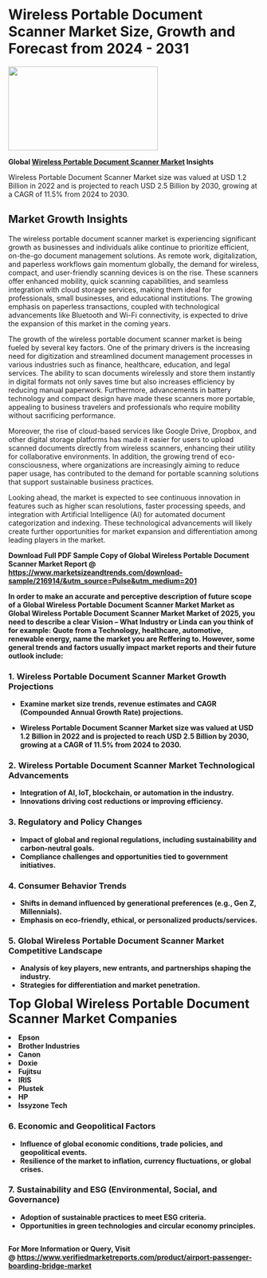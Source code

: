 <H1>Wireless Portable Document Scanner Market Size, Growth and Forecast from 2024 - 2031</H1><img class="aligncenter size-medium wp-image-584254" src="https://thirdeyenews.in/wp-content/uploads/2024/09/Global-Market-Research-300x168.jpeg" alt="" width="300" height="168" /><p><strong>Global&nbsp;<a href="https://www.marketsizeandtrends.com/download-sample/216914/&amp;utm_source=Pulse&amp;utm_medium=201">Wireless Portable Document Scanner Market</a> Insights</strong></p><p>Wireless Portable Document Scanner Market size was valued at USD 1.2 Billion in 2022 and is projected to reach USD 2.5 Billion by 2030, growing at a CAGR of 11.5% from 2024 to 2030.</p><p><h2>Market Growth Insights</h2> <p>The wireless portable document scanner market is experiencing significant growth as businesses and individuals alike continue to prioritize efficient, on-the-go document management solutions. As remote work, digitalization, and paperless workflows gain momentum globally, the demand for wireless, compact, and user-friendly scanning devices is on the rise. These scanners offer enhanced mobility, quick scanning capabilities, and seamless integration with cloud storage services, making them ideal for professionals, small businesses, and educational institutions. The growing emphasis on paperless transactions, coupled with technological advancements like Bluetooth and Wi-Fi connectivity, is expected to drive the expansion of this market in the coming years.</p> <p><strong></strong></p> <p>The growth of the wireless portable document scanner market is being fueled by several key factors. One of the primary drivers is the increasing need for digitization and streamlined document management processes in various industries such as finance, healthcare, education, and legal services. The ability to scan documents wirelessly and store them instantly in digital formats not only saves time but also increases efficiency by reducing manual paperwork. Furthermore, advancements in battery technology and compact design have made these scanners more portable, appealing to business travelers and professionals who require mobility without sacrificing performance.</p> <p>Moreover, the rise of cloud-based services like Google Drive, Dropbox, and other digital storage platforms has made it easier for users to upload scanned documents directly from wireless scanners, enhancing their utility for collaborative environments. In addition, the growing trend of eco-consciousness, where organizations are increasingly aiming to reduce paper usage, has contributed to the demand for portable scanning solutions that support sustainable business practices.</p> <p>Looking ahead, the market is expected to see continuous innovation in features such as higher scan resolutions, faster processing speeds, and integration with Artificial Intelligence (AI) for automated document categorization and indexing. These technological advancements will likely create further opportunities for market expansion and differentiation among leading players in the market.</p> <p><strong></p><p><span class=""><strong>Download Full PDF Sample Copy of Global Wireless Portable Document Scanner Market Report</strong> @ <a href="https://www.marketsizeandtrends.com/download-sample/216914/&amp;utm_source=Pulse&amp;utm_medium=201" target="_blank">https://www.marketsizeandtrends.com/download-sample/216914/&amp;utm_source=Pulse&amp;utm_medium=201</a></span></p><p>In order to make an accurate and perceptive description of future scope of a Global&nbsp;Wireless Portable Document Scanner Market Market as Global&nbsp;Wireless Portable Document Scanner Market Market of 2025, you need to describe a clear Vision &ndash; What Industry or Linda can you think of for example: Quote from a Technology, healthcare, automotive, renewable energy, name the market you are Reffering to. However, some general trends and factors usually impact market reports and their future outlook include:</p><h3>1.&nbsp;<strong>Wireless Portable Document Scanner Market Growth Projections</strong></h3><ul><li>Examine market size trends, revenue estimates and CAGR (Compounded Annual Growth Rate) projections.</li><li><p>Wireless Portable Document Scanner Market size was valued at USD 1.2 Billion in 2022 and is projected to reach USD 2.5 Billion by 2030, growing at a CAGR of 11.5% from 2024 to 2030.</p></li></ul><h3>2.&nbsp;<strong>Wireless Portable Document Scanner Market Technological Advancements</strong></h3><ul><li>Integration of AI, IoT, blockchain, or automation in the industry.</li><li>Innovations driving cost reductions or improving efficiency.</li></ul><h3>3.&nbsp;<strong>Regulatory and Policy Changes</strong></h3><ul><li>Impact of global and regional regulations, including sustainability and carbon-neutral goals.</li><li>Compliance challenges and opportunities tied to government initiatives.</li></ul><h3>4.&nbsp;<strong>Consumer Behavior Trends</strong></h3><ul><li>Shifts in demand influenced by generational preferences (e.g., Gen Z, Millennials).</li><li>Emphasis on eco-friendly, ethical, or personalized products/services.</li></ul><h3>5.&nbsp;<strong>Global Wireless Portable Document Scanner Market Competitive Landscape</strong></h3><ul><li>Analysis of key players, new entrants, and partnerships shaping the industry.</li><li>Strategies for differentiation and market penetration.</li></ul><p data-pm-slice="1 1 []"><span style="color: inherit; font-family: inherit; font-size: 25px;">Top Global Wireless Portable Document Scanner Market Companies</span></p><div class="" data-test-id=""><p><li>Epson</li><li> Brother Industries</li><li> Canon</li><li> Doxie</li><li> Fujitsu</li><li> IRIS</li><li> Plustek</li><li> HP</li><li> Issyzone Tech</li></p></div><h3>6.&nbsp;<strong>Economic and Geopolitical Factors</strong></h3><ul><li>Influence of global economic conditions, trade policies, and geopolitical events.</li><li>Resilience of the market to inflation, currency fluctuations, or global crises.</li></ul><h3>7.&nbsp;<strong>Sustainability and ESG (Environmental, Social, and Governance)</strong></h3><ul><li>Adoption of sustainable practices to meet ESG criteria.</li><li>Opportunities in green technologies and circular economy principles.</li></ul><h2><strong style="font-size: 14px;">For More Information or Query, Visit @&nbsp;</strong><a style="background-color: #ffffff; font-size: 14px;" href="https://www.marketsizeandtrends.com/report/wireless-portable-document-scanner-market/" target="_blank">https://www.verifiedmarketreports.com/product/airport-passenger-boarding-bridge-market</a></h2>

